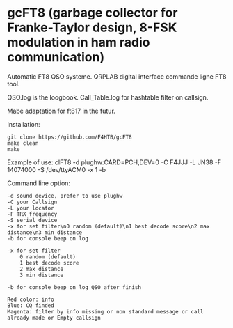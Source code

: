 # gcFT8 (garbage collector for Franke-Taylor design, 8-FSK modulation in ham radio communication)
Automatic FT8 QSO systeme.
QRPLAB digital interface commande ligne FT8 tool.

QSO.log is the loogbook.
Call_Table.log for hashtable filter on callsign.

Mabe adaptation for ft817 in the futur.

Installation:

	git clone https://github.com/F4HTB/gcFT8
	make clean
	make

Example of use:
	clFT8 -d plughw:CARD=PCH,DEV=0 -C F4JJJ -L JN38 -F 14074000 -S /dev/ttyACM0 -x 1 -b

Command line option:

	-d sound device, prefer to use plughw
	-C your Callsign
	-L your locator
	-F TRX frequency
	-S serial device
	-x for set filter\n0 random (default)\n1 best decode score\n2 max distance\n3 min distance
	-b for console beep on log

	-x for set filter
		0 random (default)
		1 best decode score
		2 max distance
		3 min distance
		
	-b for console beep on log QSO after finish

	Red color: info
	Blue: CQ finded
	Magenta: filter by info missing or non standard message or call already made or Empty callsign
